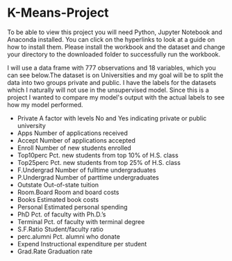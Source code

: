 # K-Means-Project

To be able to view this project you will need Python, Jupyter Notebook and Anaconda installed. You can click on the hyperlinks to look at a guide on how to install them. Please install the workbook and the dataset and change your directory to the downloaded folder to successfully run the workbook.

I will use a data frame with 777 observations and 18 variables, which you can see below.The dataset is on Universities and my goal will be to split the data into two groups private and public. I have the labels for the datasets which I naturally will not use in the unsupervised model. Since this is a project I wanted to compare my model's output with the actual labels to see how my model performed.

* Private A factor with levels No and Yes indicating private or public university
* Apps Number of applications received
* Accept Number of applications accepted
* Enroll Number of new students enrolled
* Top10perc Pct. new students from top 10% of H.S. class
* Top25perc Pct. new students from top 25% of H.S. class
* F.Undergrad Number of fulltime undergraduates
* P.Undergrad Number of parttime undergraduates
* Outstate Out-of-state tuition
* Room.Board Room and board costs
* Books Estimated book costs
* Personal Estimated personal spending
* PhD Pct. of faculty with Ph.D.’s
* Terminal Pct. of faculty with terminal degree
* S.F.Ratio Student/faculty ratio
* perc.alumni Pct. alumni who donate
* Expend Instructional expenditure per student
* Grad.Rate Graduation rate

